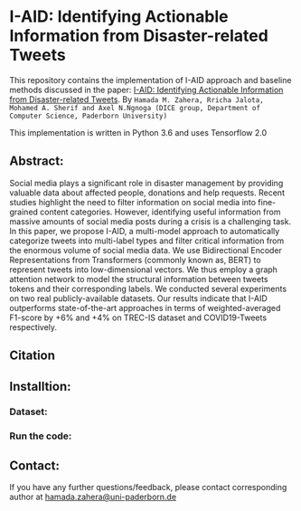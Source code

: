 # I-AID: Identifying Actionable Information from Disaster-related Tweets
This repository contains the implementation of I-AID approach and baseline methods discussed in the paper:
[I-AID: Identifying Actionable Information from Disaster-related Tweets](https://arxiv.org/abs/2008.13544). By ```Hamada M. Zahera, Rricha Jalota, Mohamed A. Sherif and Axel N.Ngnoga (DICE group, Department of Computer Science, Paderborn University)```

This implementation is written in Python 3.6 and uses Tensorflow 2.0

## Abstract: 
Social media plays a significant role in disaster management by providing valuable data about affected people, donations and help requests. Recent studies highlight the need to filter information on social media into fine-grained content categories. However, identifying useful information from massive amounts of social media posts during a crisis is a challenging task. In this paper, we propose I-AID, a multi-model approach to automatically categorize tweets into multi-label types and filter critical information from the enormous volume of social media data.  We use Bidirectional Encoder Representations from Transformers (commonly known as, BERT) to represent tweets into low-dimensional vectors. We thus employ a graph attention network to model the structural information between tweets tokens and their corresponding labels.  We conducted several experiments on two real publicly-available datasets. 
Our results indicate that I-AID outperforms state-of-the-art approaches in terms of weighted-averaged F1-score by $+6\%$ and $+4\%$ on TREC-IS dataset and COVID19-Tweets respectively.

## Citation

## Installtion:
### Dataset:
### Run the code:

## Contact:
If you have any further questions/feedback, please contact corresponding author at [hamada.zahera@uni-paderborn.de](mailto:hamada.zahera@uni-paderborn.de)

